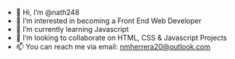 - 👋 Hi, I’m @nath248
- 👀 I’m interested in becoming a Front End Web Developer
- 🌱 I’m currently learning Javascript
- 💞️ I’m looking to collaborate on HTML, CSS & Javascript Projects
- 📫 You can reach me via email: nmherrera20@outlook.com

<!---
nath248/nath248 is a ✨ special ✨ repository because its `README.md` (this file) appears on your GitHub profile.
You can click the Preview link to take a look at your changes.
--->

